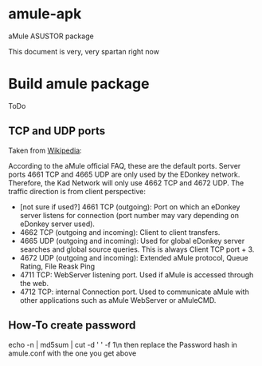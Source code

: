 amule-apk
=========

aMule ASUSTOR package

This document is very, very spartan right now

# Build amule package #
ToDo


## TCP and UDP ports ##

Taken from [Wikipedia](https://en.wikipedia.org/wiki/Amule#TCP_and_UDP_ports):

According to the aMule official FAQ, these are the default ports. Server ports 4661 TCP and 4665 UDP are only used by the EDonkey network. Therefore, the Kad Network will only use 4662 TCP and 4672 UDP. The traffic direction is from client perspective:

* [not sure if used?] 4661 TCP (outgoing): Port on which an eDonkey server listens for connection (port number may vary depending on eDonkey server used).
* 4662 TCP (outgoing and incoming): Client to client transfers.
* 4665 UDP (outgoing and incoming): Used for global eDonkey server searches and global source queries. This is always Client TCP port + 3.
* 4672 UDP (outgoing and incoming): Extended aMule protocol, Queue Rating, File Reask Ping
* 4711 TCP: WebServer listening port. Used if aMule is accessed through the web.
* 4712 TCP: internal Connection port. Used to communicate aMule with other applications such as aMule WebServer or aMuleCMD.

## How-To create password ##
echo -n <your password here> | md5sum | cut -d ' ' -f 1\n
then replace the Password hash in amule.conf with the one you get above
